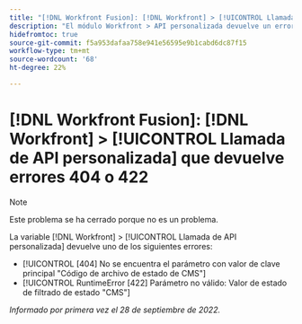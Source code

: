 ```yaml
---
title: "[!DNL Workfront Fusion]: [!DNL Workfront] > [!UICONTROL Llamada de API personalizada] que devuelven errores 404 o 422"
description: "El módulo Workfront > API personalizada devuelve un error."
hidefromtoc: true
source-git-commit: f5a953dafaa758e941e56595e9b1cabd6dc87f15
workflow-type: tm+mt
source-wordcount: '68'
ht-degree: 22%

---
```



# [!DNL Workfront Fusion]: [!DNL Workfront] > [!UICONTROL Llamada de API personalizada] que devuelve errores 404 o 422

>[!NOTE]
>
>Este problema se ha cerrado porque no es un problema.

La variable [!DNL Workfront] > [!UICONTROL Llamada de API personalizada] devuelve uno de los siguientes errores:

* [!UICONTROL [404] No se encuentra el parámetro con valor de clave principal &quot;Código de archivo de estado de CMS&quot;]
* [!UICONTROL RuntimeError [422] Parámetro no válido: Valor de estado de filtrado de estado &quot;CMS&quot;]

_Informado por primera vez el 28 de septiembre de 2022._

